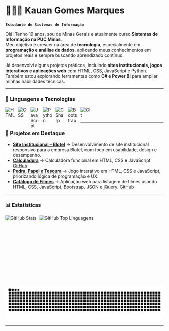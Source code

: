 # 👨🏻‍💻 Kauan Gomes Marques  

**`Estudante de Sistemas de Informação`**  

Olá! Tenho 19 anos, sou de Minas Gerais e atualmente curso **Sistemas de Informação na PUC Minas**.  
Meu objetivo é crescer na área de **tecnologia**, especialmente em **programação e análise de dados**, aplicando meus conhecimentos em projetos reais e sempre buscando aprendizado contínuo.  

Já desenvolvi alguns projetos práticos, incluindo **sites institucionais, jogos interativos e aplicações web** com HTML, CSS, JavaScript e Python. Também estou explorando ferramentas como **C# e Power BI** para ampliar minhas habilidades técnicas.

---

### 🤖 Linguagens e Tecnologias  

<img align="left" alt="HTML" title="HTML" width="30px" style="padding-right:10px;" src="https://cdn.jsdelivr.net/gh/devicons/devicon@latest/icons/html5/html5-original.svg"/>
<img align="left" alt="CSS" title="CSS" width="30px" style="padding-right:10px;" src="https://cdn.jsdelivr.net/gh/devicons/devicon@latest/icons/css3/css3-original.svg"/>
<img align="left" alt="JavaScript" title="JavaScript" width="30px" style="padding-right:10px;" src="https://cdn.jsdelivr.net/gh/devicons/devicon@latest/icons/javascript/javascript-original.svg"/>
<img align="left" alt="Python" title="Python" width="30px" style="padding-right:10px;" src="https://cdn.jsdelivr.net/gh/devicons/devicon@latest/icons/python/python-original.svg"/>
<img align="left" alt="CSharp" title="C#" width="30px" style="padding-right:10px;" src="https://cdn.jsdelivr.net/gh/devicons/devicon@latest/icons/csharp/csharp-original.svg"/>
<img align="left" alt="Bootstrap" title="Bootstrap" width="30px" style="padding-right:10px;" src="https://cdn.jsdelivr.net/gh/devicons/devicon@latest/icons/bootstrap/bootstrap-original.svg"/>
<img align="left" alt="Git" title="Git" width="30px" style="padding-right:10px;" src="https://cdn.jsdelivr.net/gh/devicons/devicon@latest/icons/git/git-original.svg"/>
<br/><br/>

---

### 📌 Projetos em Destaque  

- **[Site Institucional – Blotel](#)** → Desenvolvimento de site institucional responsivo para a empresa Blotel, com foco em usabilidade, design e desempenho.  
- **[Calculadora](https://kauangomesm.github.io/calculadora/)** → Calculadora funcional em HTML, CSS e JavaScript. [GitHub](https://github.com/kauangomesm/calculadora)  
- **[Pedra, Papel e Tesoura](#)** → Jogo interativo em HTML, CSS e JavaScript, priorizando lógica de programação e UX.  
- **[Catálogo de Filmes](https://kauangomesm.github.io/MovieStatus/)** → Aplicação web para listagem de filmes usando HTML, CSS, JavaScript, Bootstrap, JSON e jQuery. [GitHub](https://github.com/kauangomesm/MovieStatus)  

---

### 📊 Estatísticas  

<div style="display: flex; justify-content: flex-start; gap: 10px;">
  <img alt="GitHub Stats" height="200" src="https://github-readme-stats.vercel.app/api?username=kauangomesm&show_icons=true&theme=tokyonight&include_all_commits=true&count_private=true&locale=pt-BR&cache_buster=0" />
  <img alt="GitHub Top Linguagens" height="200" src="https://github-readme-stats.vercel.app/api/top-langs/?username=kauangomesm&theme=tokyonight&layout=compact&custom_title=Tecnologias&langs_count=9&cache_buster=0" />
</div>


### 
![Snake animation](https://github.com/kauangomesm/kauangomesm/blob/output/github-contribution-grid-snake.svg)

---


